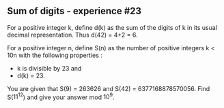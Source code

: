 ## Sum of digits - experience #23

For a positive integer k, define d(k) as the sum of the digits of k in its usual decimal representation. Thus d(42) = 4+2 = 6.

For a positive integer n, define S(n) as the number of positive integers k < 10n with the following properties :

- k is divisible by 23 and
- d(k) = 23.

You are given that S(9) = 263626 and S(42) = 6377168878570056.
Find S($11^{12}$) and give your answer mod $10^9$.
